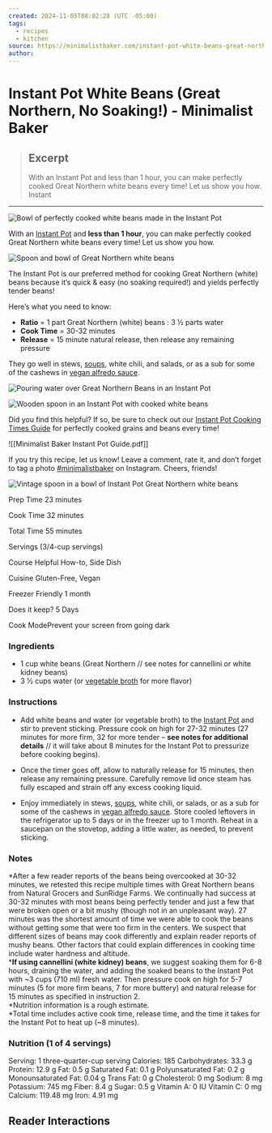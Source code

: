 ```yaml
---
created: 2024-11-05T08:02:28 (UTC -05:00)
tags:
  - recipes
  - kitchen
source: https://minimalistbaker.com/instant-pot-white-beans-great-northern-fast-no-soaking/
author:
---
```


# Instant Pot White Beans (Great Northern, No Soaking!) - Minimalist Baker

> ## Excerpt
> With an Instant Pot and less than 1 hour, you can make perfectly cooked Great Northern white beans every time! Let us show you how. Instant

---
![Bowl of perfectly cooked white beans made in the Instant Pot](https://minimalistbaker.com/wp-content/uploads/2020/09/Instant-Pot-WHITE-BEANS-Great-Northern-Perfect-tender-FAST-no-soaking-required-instantpot-plantbased-howto-recipe-minimalistbaker-4.jpg)

With an [Instant Pot](https://aax-us-east.amazon-adsystem.com/x/c/QmapBfjw3DSCFVfYAy31RAYAAAFv04aRAAEAAAFKAVonbS0/https://www.amazon.com/gp/product/B07RCNHTLS/?creativeASIN=B07RCNHTLS&linkCode=w61&imprToken=at5bCvITTwB8.Xf2LRAGQQ&slotNum=23&tag=minimalistbaker-20) and **less than 1 hour**, you can make perfectly cooked Great Northern white beans every time! Let us show you how.

![Spoon and bowl of Great Northern white beans](https://minimalistbaker.com/wp-content/uploads/2020/09/Instant-Pot-WHITE-BEANS-Great-Northern-Perfect-tender-FAST-no-soaking-required-instantpot-plantbased-howto-recipe-minimalistbaker.jpg)

The Instant Pot is our preferred method for cooking Great Northern (white) beans because it’s quick & easy (no soaking required!) and yields perfectly tender beans!

Here’s what you need to know:

-   **Ratio** = 1 part Great Northern (white) beans : 3 ½ parts water
-   **Cook Time** = 30-32 minutes
-   **Release** = 15 minute natural release, then release any remaining pressure

They go well in stews, [soups](https://minimalistbaker.com/1-pot-vegan-minestrone-gluten-free/), white chili, and salads, or as a sub for some of the cashews in [vegan alfredo sauce](https://minimalistbaker.com/30-minute-cashew-alfredo/). 

![Pouring water over Great Northern Beans in an Instant Pot](https://minimalistbaker.com/wp-content/uploads/2020/09/Instant-Pot-WHITE-BEANS-Great-Northern-Perfect-tender-FAST-no-soaking-required-instantpot-plantbased-howto-recipe-minimalistbaker-3.jpg)

![Wooden spoon in an Instant Pot with cooked white beans](https://minimalistbaker.com/wp-content/uploads/2020/09/Instant-Pot-WHITE-BEANS-Great-Northern-Perfect-tender-FAST-no-soaking-required-instantpot-plantbased-howto-recipe-minimalistbaker-7.jpg)

Did you find this helpful? If so, be sure to check out our [Instant Pot Cooking Times Guide](https://minimalistbaker.com/instant-pot-cooking-times-with-free-download-recipes/) for perfectly cooked grains and beans every time!

![[Minimalist Baker Instant Pot Guide.pdf]]

If you try this recipe, let us know! Leave a comment, rate it, and don’t forget to tag a photo [#minimalistbaker](https://www.instagram.com/minimalistbaker/) on Instagram. Cheers, friends!

![Vintage spoon in a bowl of Instant Pot Great Northern white beans](https://minimalistbaker.com/wp-content/uploads/2020/09/Instant-Pot-WHITE-BEANS-Great-Northern-Perfect-tender-FAST-no-soaking-required-instantpot-plantbased-howto-recipe-minimalistbaker-5.jpg)

Prep Time 23 minutes

Cook Time 32 minutes

Total Time 55 minutes

Servings (3/4-cup servings)

Course Helpful How-to, Side Dish

Cuisine Gluten-Free, Vegan

Freezer Friendly 1 month

Does it keep? 5 Days

Cook ModePrevent your screen from going dark

### Ingredients

-   1 cup white beans (Great Northern // see notes for cannellini or white kidney beans)
-   3 ½ cups water (or [vegetable broth](https://minimalistbaker.com/easy-1-pot-vegetable-broth/) for more flavor)

### Instructions

-   Add white beans and water (or vegetable broth) to the [Instant Pot](https://www.amazon.com/gp/product/B07RCNHTLS/?tag=minimalistbaker-20) and stir to prevent sticking. Pressure cook on high for 27-32 minutes (27 minutes for more firm, 32 for more tender – **see notes for additional details** // it will take about 8 minutes for the Instant Pot to pressurize before cooking begins).
    
-   Once the timer goes off, allow to naturally release for 15 minutes, then release any remaining pressure. Carefully remove lid once steam has fully escaped and strain off any excess cooking liquid.
    
-   Enjoy immediately in stews, [soups](https://minimalistbaker.com/1-pot-vegan-minestrone-gluten-free/), white chili, or salads, or as a sub for some of the cashews in [vegan alfredo sauce](https://minimalistbaker.com/30-minute-cashew-alfredo/). Store cooled leftovers in the refrigerator up to 5 days or in the freezer up to 1 month. Reheat in a saucepan on the stovetop, adding a little water, as needed, to prevent sticking.
    

### Notes

\*After a few reader reports of the beans being overcooked at 30-32 minutes, we retested this recipe multiple times with Great Northern beans from Natural Grocers and SunRidge Farms. We continually had success at 30-32 minutes with most beans being perfectly tender and just a few that were broken open or a bit mushy (though not in an unpleasant way). 27 minutes was the shortest amount of time we were able to cook the beans without getting some that were too firm in the centers. We suspect that different sizes of beans may cook differently and explain reader reports of mushy beans. Other factors that could explain differences in cooking time include water hardness and altitude.  
\***If using cannellini (white kidney) beans**, we suggest soaking them for 6-8 hours, draining the water, and adding the soaked beans to the Instant Pot with ~3 cups (710 ml) fresh water. Then pressure cook on high for 5-7 minutes (5 for more firm beans, 7 for more buttery) and natural release for 15 minutes as specified in instruction 2.  
\*Nutrition information is a rough estimate.  
\*Total time includes active cook time, release time, and the time it takes for the Instant Pot to heat up (~8 minutes).

### Nutrition (1 of 4 servings)

Serving: 1 three-quarter-cup serving Calories: 185 Carbohydrates: 33.3 g Protein: 12.9 g Fat: 0.5 g Saturated Fat: 0.1 g Polyunsaturated Fat: 0.2 g Monounsaturated Fat: 0.04 g Trans Fat: 0 g Cholesterol: 0 mg Sodium: 8 mg Potassium: 745 mg Fiber: 8.4 g Sugar: 0.5 g Vitamin A: 0 IU Vitamin C: 0 mg Calcium: 119.48 mg Iron: 4.91 mg

## Reader Interactions

